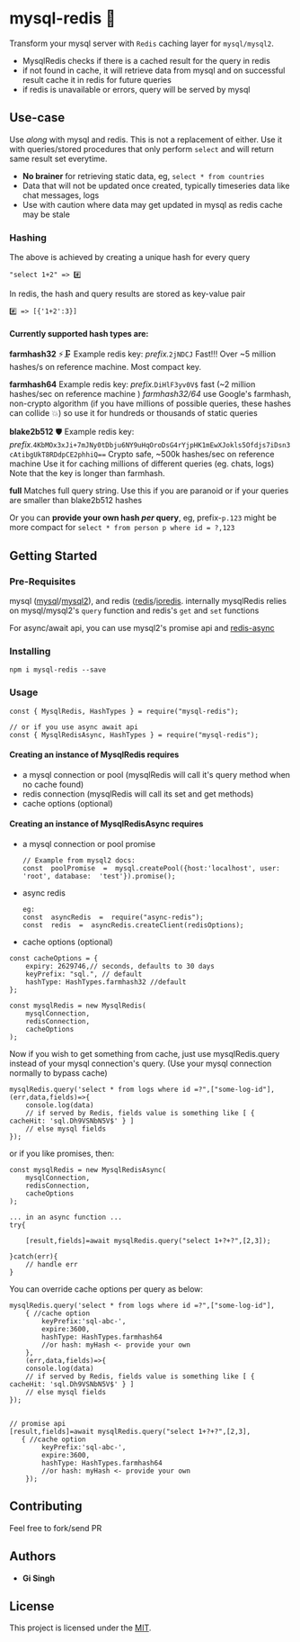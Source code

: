 
# mysql-redis :rocket:

Transform your mysql server with `Redis` caching layer for `mysql/mysql2`.
- MysqlRedis checks if there is a cached result for the query in redis 
- if not found in cache, it will retrieve data from mysql and on successful result cache it in redis for future queries
- if redis is unavailable or errors, query will be served by mysql

## Use-case
Use _along_ with mysql and redis. This is not a replacement of either. Use it with queries/stored procedures that only perform `select` and will return same result set everytime.

- **No brainer** for retrieving static data, eg, `select * from countries`
- Data that will not be updated once created, typically timeseries data like chat messages, logs
- Use with caution where data may get updated in mysql as redis cache may be stale

### Hashing 
 The above is achieved by creating a unique hash for every query
 
    "select 1+2" => #️⃣
  
In redis, the hash and query results are stored as key-value pair

    #️⃣ => [{'1+2':3}]

#### Currently supported hash types are:    
  
**farmhash32** ⚡🗜️
Example redis key: *prefix.*`2jNDCJ`
Fast!!! Over ~5 million hashes/s on reference machine. Most compact key.

**farmhash64** 
Example redis key:  *prefix.*`DiHlF3yv0V$` 
fast (~2 million hashes/sec on reference machine )
*farmhash32/64* use Google's farmhash, non-crypto algorithm (if you have millions of possible queries, these hashes can collide :collision:) so use it for hundreds or thousands of static queries

**blake2b512** 🛡️
Example redis key: *prefix.*`4KbMOx3xJi+7mJNy0tDbju6NY9uHqOroDsG4rYjpHK1mEwXJokls5Ofdjs7iDsn3cAtibgUkT8RDdpCE2phhiQ==` 
Crypto safe, ~500k hashes/sec on reference machine
Use it for caching millions of different queries (eg. chats, logs)
Note that the key is longer than farmhash.

**full** 
Matches full query string. Use this if you are paranoid or if your queries are smaller than blake2b512 hashes

Or you can **provide your own hash *per* query**, eg, prefix-`p.123` might be more compact for `select * from person p where id = ?,123` 

## Getting Started

### Pre-Requisites
mysql ([mysql](https://www.npmjs.com/package/mysql)/[mysql2](https://www.npmjs.com/package/mysql2)), and redis ([redis](https://www.npmjs.com/package/redis)/[ioredis](https://www.npmjs.com/package/ioredis). internally mysqlRedis relies on mysql/mysql2's `query` function and redis's `get` and `set` functions

For async/await api, you can use mysql2's promise api and [redis-async](https://www.npmjs.com/package/mysql-redis)

### Installing
`npm i mysql-redis --save` 

### Usage
```
const { MysqlRedis, HashTypes } = require("mysql-redis");

// or if you use async await api
const { MysqlRedisAsync, HashTypes } = require("mysql-redis");
```

####  Creating an instance of MysqlRedis requires 
- a mysql connection or pool (mysqlRedis will call it's query method when no cache found)
- redis connection (mysqlRedis will call its set and get methods)
- cache options (optional)  

####  Creating an instance of MysqlRedisAsync requires 
- a mysql connection or pool promise 
	``` 
	// Example from mysql2 docs:
	const  poolPromise  =  mysql.createPool({host:'localhost', user:  'root', database:  'test'}).promise(); 
	```
- async redis
	```
	eg:
	const  asyncRedis  =  require("async-redis");
	const  redis  =  asyncRedis.createClient(redisOptions);

	```
- cache options (optional)  

```
const cacheOptions = {
    expiry: 2629746,// seconds, defaults to 30 days 
    keyPrefix: "sql.", // default
    hashType: HashTypes.farmhash32 //default
};

const mysqlRedis = new MysqlRedis(
    mysqlConnection,
    redisConnection,
    cacheOptions
);
```
Now if you wish to get something from cache, just use mysqlRedis.query instead of your mysql connection's query. (Use your mysql connection normally to bypass cache)
```
mysqlRedis.query('select * from logs where id =?",["some-log-id"], (err,data,fields)=>{
	console.log(data)
	// if served by Redis, fields value is something like [ { cacheHit: 'sql.Dh9VSNbN5V$' } ]
	// else mysql fields
});
```

or if you like promises, then:

```
const mysqlRedis = new MysqlRedisAsync(
    mysqlConnection,
    redisConnection,
    cacheOptions
);

... in an async function ...
try{

	[result,fields]=await mysqlRedis.query("select 1+?+?",[2,3]);

}catch(err){
	// handle err
}

```
You can override cache options per query as below:

```
mysqlRedis.query('select * from logs where id =?",["some-log-id"],
	{ //cache option
		keyPrefix:'sql-abc-', 
		expire:3600, 
		hashType: HashTypes.farmhash64 
        //or hash: myHash <- provide your own 
	}, 
	(err,data,fields)=>{
	console.log(data)
	// if served by Redis, fields value is something like [ { cacheHit: 'sql.Dh9VSNbN5V$' } ]
	// else mysql fields
});


// promise api
[result,fields]=await mysqlRedis.query("select 1+?+?",[2,3],
   { //cache option
		keyPrefix:'sql-abc-', 
		expire:3600, 
		hashType: HashTypes.farmhash64 
        //or hash: myHash <- provide your own 
	});

```

 
## Contributing

 Feel free to fork/send PR

## Authors

* **Gi Singh** 

## License

This project is licensed under the [MIT](./LICENSE).

